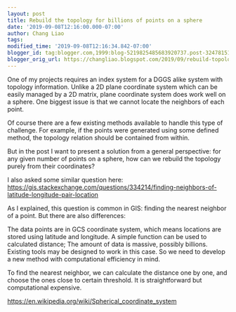 ```yaml
---
layout: post
title: Rebuild the topology for billions of points on a sphere
date: '2019-09-08T12:16:00.000-07:00'
author: Chang Liao
tags:
modified_time: '2019-09-08T12:16:34.842-07:00'
blogger_id: tag:blogger.com,1999:blog-5219825485683920737.post-3247815146666452281
blogger_orig_url: https://changliao.blogspot.com/2019/09/rebuild-topology-for-billions-of-points.html
---
```


One of my projects requires an index system for a DGGS alike system with topology information.
Unlike a 2D plane coordinate system which can be easily managed by a 2D matrix, plane coordinate system does work well on a sphere. One biggest issue is that we cannot locate the neighbors of each point.

Of course there are a few existing methods available to handle this type of challenge. For example, if the points were generated using some defined method, the topology relation should be contained from within.

But in the post I want to present a solution from a general perspective: for any given number of points on a sphere, how can we rebuild the topology purely from their coordinates?

I also asked some similar question here:
https://gis.stackexchange.com/questions/334214/finding-neighbors-of-latitude-longitude-pair-location

As I explained, this question is common in GIS: finding the nearest neighbor of a point. But there are also differences:

The data points are in GCS coordinate system, which means locations are stored using latitude and longitude. A simple function can be used to calculated distance;
The amount of data is massive, possibly billions.
Existing tools may be designed to work in this case. So we need to develop a new method with computational efficiency in mind.

To find the nearest neighbor, we can calculate the distance one by one, and choose the ones close to certain threshold. It is straightforward but computational expensive.


https://en.wikipedia.org/wiki/Spherical_coordinate_system